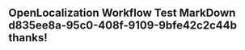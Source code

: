 <properties
ms.topic="hero-topic"
ms.test1="hero-topic"
ms.test2="test"/>

## OpenLocalization Workflow Test MarkDown d835ee8a-95c0-408f-9109-9bfe42c2c44b thanks!
